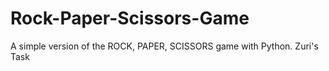 # Rock-Paper-Scissors-Game
A simple version of the ROCK, PAPER, SCISSORS game with Python. Zuri's Task
